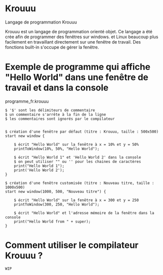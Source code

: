 # Krouuu

Langage de programmation Krouuu

Krouuu est un langage de programmation orienté objet.
Ce langage a été crée afin de programmer des fenêtres sur windows.
et Linux beaucoup plus facilement en travaillant directement sur une fenêtre de travail.
Des fonctions built-in s'occupe de gérer la fenêtre.


# Exemple de programme qui affiche "Hello World" dans une fenêtre de travail et dans la console

programme_fr.krouuu
```
$ '$' sont les délimiteurs de commentaire
$ un commentaire s'arrête à la fin de la ligne
$ les commentaires sont ignorés par le compilateur


$ création d'une fenêtre par défaut (titre : Krouuu, taille : 500x500)
start new window {

    $ écrit "Hello World" sur la fenêtre à x = 10% et y = 50%
    printToWindow(10%, 50%, "Hello World"); 

    $ écrit "Hello World 1" et 'Hello World 2' dans la console
    $ on peut utiliser "" ou '' pour les chaines de caractères
    print("Hello World 1");
    print('Hello World 2');
}

$ création d'une fenêtre customisée (titre : Nouveau titre, taille : 1000x500)
start new window(1000, 500, "Nouveau titre") {

    $ écrit "Hello World" sur la fenêtre à x = 300 et y = 250
    printToWindow(300, 250, "Hello World");

    $ écrit "Hello World" et l'adresse mémoire de la fenêtre dans la console
    print("Hello World from " + super);
}
```

# Comment utiliser le compilateur Krouuu ?

```WIP```



